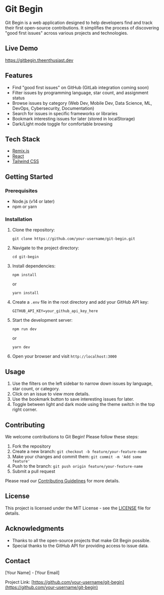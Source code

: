 # Git Begin

Git Begin is a web application designed to help developers find and track their first open-source contributions. It simplifies the process of discovering "good first issues" across various projects and technologies.



## Live Demo

https://gitbegin.theenthusiast.dev

## Features

- Find "good first issues" on GitHub (GitLab integration coming soon)
- Filter issues by programming language, star count, and assignment status
- Browse issues by category (Web Dev, Mobile Dev, Data Science, ML, DevOps, Cybersecurity, Documentation)
- Search for issues in specific frameworks or libraries
- Bookmark interesting issues for later (stored in localStorage)
- Dark/Light mode toggle for comfortable browsing

## Tech Stack

- [Remix.js](https://remix.run/)
- [React](https://reactjs.org/)
- [Tailwind CSS](https://tailwindcss.com/)

## Getting Started

### Prerequisites

- Node.js (v14 or later)
- npm or yarn

### Installation

1. Clone the repository:
   ```
   git clone https://github.com/your-username/git-begin.git
   ```

2. Navigate to the project directory:
   ```
   cd git-begin
   ```

3. Install dependencies:
   ```
   npm install
   ```
   or
   ```
   yarn install
   ```

4. Create a `.env` file in the root directory and add your GitHub API key:
   ```
   GITHUB_API_KEY=your_github_api_key_here
   ```

5. Start the development server:
   ```
   npm run dev
   ```
   or
   ```
   yarn dev
   ```

6. Open your browser and visit `http://localhost:3000`

## Usage

1. Use the filters on the left sidebar to narrow down issues by language, star count, or category.
2. Click on an issue to view more details.
3. Use the bookmark button to save interesting issues for later.
4. Toggle between light and dark mode using the theme switch in the top right corner.

## Contributing

We welcome contributions to Git Begin! Please follow these steps:

1. Fork the repository
2. Create a new branch: `git checkout -b feature/your-feature-name`
3. Make your changes and commit them: `git commit -m 'Add some feature'`
4. Push to the branch: `git push origin feature/your-feature-name`
5. Submit a pull request

Please read our [Contributing Guidelines](CONTRIBUTING.md) for more details.

## License

This project is licensed under the MIT License - see the [LICENSE](LICENSE) file for details.

## Acknowledgments

- Thanks to all the open-source projects that make Git Begin possible.
- Special thanks to the GitHub API for providing access to issue data.

## Contact

[Your Name] - [Your Email]

Project Link: [https://github.com/your-username/git-begin](https://github.com/your-username/git-begin)
